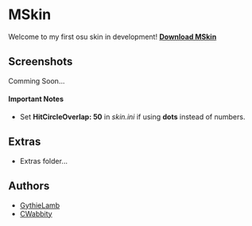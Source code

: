 # MSkin
Welcome to my first osu skin in development! **[Download MSkin](https://github.com/CWabbity/MSkin/releases)**

## Screenshots
Comming Soon...

#### Important Notes
* Set **HitCircleOverlap: 50** in *skin.ini* if using **dots** instead of numbers.

## Extras
* Extras folder...

## Authors
* [GythieLamb](https://github.com/GythieLamb)
* [CWabbity](https://github.com/CWabbity)
